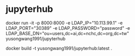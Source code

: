 # jupyterhub
docker run -it -p 8000:8000 -e LDAP_IP="10.113.99.1" -e LDAP_PORT="30389" -e LDAP_PASSWORD="password" -e LDAP_BASE_DN="ou=users,dc=ai,dc=nchc,dc=org,dc=tw" yusongwang1991/jupyterhub

docker build -t yusongwang1991/jupyterhub:latest .
